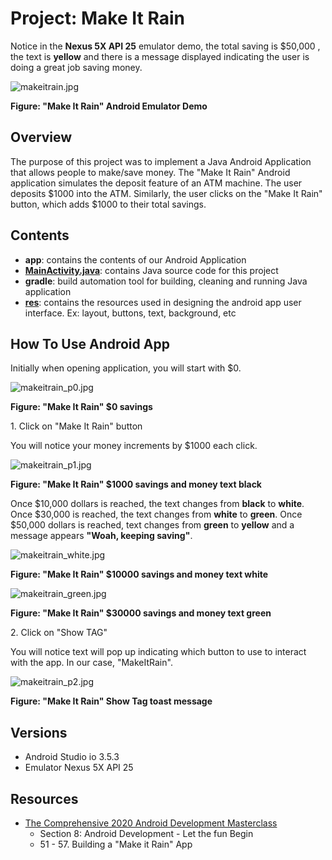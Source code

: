# Project: Make It Rain

Notice in the **Nexus 5X API 25** emulator demo, the total saving is $50,000
, the text is **yellow** and there is a message displayed indicating the user is
doing a great job saving money.


![makeitrain.jpg](./images/emulator/nexus_5x_api_25/makeitrain.jpg)

**Figure: "Make It Rain" Android Emulator Demo**

## Overview

The purpose of this project was to implement a Java Android Application
that allows people to make/save money. The "Make It Rain" Android application
simulates the deposit feature of an ATM machine. The user deposits $1000 into
the ATM. Similarly, the user clicks on the "Make It Rain" button, which adds
$1000 to their total savings.

## Contents

- **app**: contains the contents of our Android Application
- **[MainActivity.java](./app/src/main/java/com/guzmanx/makeitrain/MainActivity.java)**:
contains Java source code for this project
- **gradle**: build automation tool for building, cleaning and running Java application
- **[res](./app/src/main/res)**: contains the resources used in designing the android
app user interface. Ex: layout, buttons, text, background, etc

## How To Use Android App

Initially when opening application, you will start with $0.

![makeitrain_p0.jpg](./images/emulator/nexus_5x_api_25/makeitrain_p0.jpg)

**Figure: "Make It Rain" $0 savings**

1\. Click on "Make It Rain" button

You will notice your money increments by $1000 each click.

![makeitrain_p1.jpg](./images/emulator/nexus_5x_api_25/makeitrain_p1.jpg)

**Figure: "Make It Rain" $1000 savings and money text black**

Once $10,000 dollars is reached, the text changes from **black**
to **white**. Once $30,000 is reached, the text changes from **white**
 to **green**. Once $50,000 dollars is reached, text changes from
 **green** to **yellow** and a message appears **"Woah, keeping saving"**.

![makeitrain_white.jpg](./images/emulator/nexus_5x_api_25/makeitrain_white.jpg)

**Figure: "Make It Rain" $10000 savings and money text white**

![makeitrain_green.jpg](./images/emulator/nexus_5x_api_25/makeitrain_green.jpg)

**Figure: "Make It Rain" $30000 savings and money text green**

2\. Click on "Show TAG"

You will notice text will pop up indicating which button to
 use to interact with the app. In our case, "MakeItRain".

![makeitrain_p2.jpg](./images/emulator/nexus_5x_api_25/makeitrain_p2.jpg)

**Figure: "Make It Rain" Show Tag toast message**

## Versions

- Android Studio io 3.5.3
- Emulator Nexus 5X API 25

## Resources

- [The Comprehensive 2020 Android Development Masterclass](https://www.udemy.com/course/android-development-java-android-studio-masterclass/)
    - Section 8: Android Development - Let the fun Begin
    - 51 - 57. Building a "Make it Rain" App
